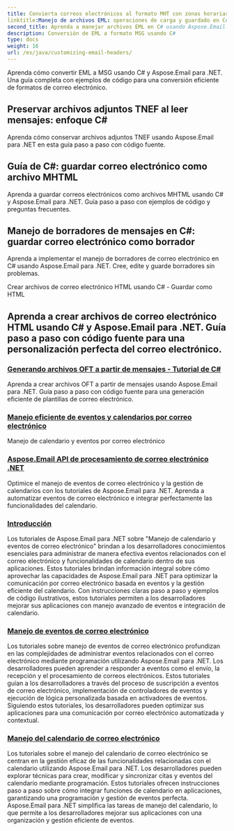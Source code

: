 ```yaml
---
title: Convierta correos electrónicos al formato MHT con zonas horarias precisas utilizando Aspose.Email para .NET. Se proporciona una guía paso a paso y un ejemplo de código.
linktitle:Manejo de archivos EML: operaciones de carga y guardado en C#
second_title: Aprenda a manejar archivos EML en C# usando Aspose.Email para .NET. Guía paso a paso con ejemplos de código para cargar, modificar y guardar mensajes de correo electrónico.
description: Conversión de EML a formato MSG usando C#
type: docs
weight: 16
url: /es/java/customizing-email-headers/
---
```


Aprenda cómo convertir EML a MSG usando C# y Aspose.Email para .NET. Una guía completa con ejemplos de código para una conversión eficiente de formatos de correo electrónico.

## Preservar archivos adjuntos TNEF al leer mensajes: enfoque C#

Aprenda cómo conservar archivos adjuntos TNEF usando Aspose.Email para .NET en esta guía paso a paso con código fuente.

## Guía de C#: guardar correo electrónico como archivo MHTML

Aprenda a guardar correos electrónicos como archivos MHTML usando C# y Aspose.Email para .NET. Guía paso a paso con ejemplos de código y preguntas frecuentes.

## Manejo de borradores de mensajes en C#: guardar correo electrónico como borrador

Aprenda a implementar el manejo de borradores de correo electrónico en C# usando Aspose.Email para .NET. Cree, edite y guarde borradores sin problemas.

Crear archivos de correo electrónico HTML usando C# - Guardar como HTML

## Aprenda a crear archivos de correo electrónico HTML usando C# y Aspose.Email para .NET. Guía paso a paso con código fuente para una personalización perfecta del correo electrónico.
### [Generando archivos OFT a partir de mensajes - Tutorial de C#](./email-headers/)
Aprenda a crear archivos OFT a partir de mensajes usando Aspose.Email para .NET. Guía paso a paso con código fuente para una generación eficiente de plantillas de correo electrónico.
### [ Manejo eficiente de eventos y calendarios por correo electrónico](./extracting-and-analyzing-email-headers/)
 Manejo de calendario y eventos por correo electrónico
### [ Aspose.Email API de procesamiento de correo electrónico .NET](./setting-priority-and-importance-headers/)
Optimice el manejo de eventos de correo electrónico y la gestión de calendarios con los tutoriales de Aspose.Email para .NET. Aprenda a automatizar eventos de correo electrónico e integrar perfectamente las funcionalidades del calendario.
### [Introducción](./dkim-signatures-implementation/)
Los tutoriales de Aspose.Email para .NET sobre "Manejo de calendario y eventos de correo electrónico" brindan a los desarrolladores conocimientos esenciales para administrar de manera efectiva eventos relacionados con el correo electrónico y funcionalidades de calendario dentro de sus aplicaciones. Estos tutoriales brindan información integral sobre cómo aprovechar las capacidades de Aspose.Email para .NET para optimizar la comunicación por correo electrónico basada en eventos y la gestión eficiente del calendario. Con instrucciones claras paso a paso y ejemplos de código ilustrativos, estos tutoriales permiten a los desarrolladores mejorar sus aplicaciones con manejo avanzado de eventos e integración de calendario.
### [Manejo de eventos de correo electrónico](./managing-x-headers-in-email-messages/)
Los tutoriales sobre manejo de eventos de correo electrónico profundizan en las complejidades de administrar eventos relacionados con el correo electrónico mediante programación utilizando Aspose.Email para .NET. Los desarrolladores pueden aprender a responder a eventos como el envío, la recepción y el procesamiento de correos electrónicos. Estos tutoriales guían a los desarrolladores a través del proceso de suscripción a eventos de correo electrónico, implementación de controladores de eventos y ejecución de lógica personalizada basada en activadores de eventos. Siguiendo estos tutoriales, los desarrolladores pueden optimizar sus aplicaciones para una comunicación por correo electrónico automatizada y contextual.
### [Manejo del calendario de correo electrónico](./enriching-email-metadata-through-headers/)
Los tutoriales sobre el manejo del calendario de correo electrónico se centran en la gestión eficaz de las funcionalidades relacionadas con el calendario utilizando Aspose.Email para .NET. Los desarrolladores pueden explorar técnicas para crear, modificar y sincronizar citas y eventos del calendario mediante programación. Estos tutoriales ofrecen instrucciones paso a paso sobre cómo integrar funciones de calendario en aplicaciones, garantizando una programación y gestión de eventos perfecta. Aspose.Email para .NET simplifica las tareas de manejo del calendario, lo que permite a los desarrolladores mejorar sus aplicaciones con una organización y gestión eficiente de eventos.